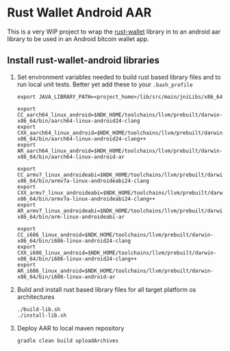 Rust Wallet Android AAR
=======================

This is a very WIP project to wrap the 
[rust-wallet](https://github.com/rust-bitcoin/rust-wallet) library in to an 
android aar library to be used in an Android bitcoin wallet app.

## Install rust-wallet-android libraries

1. Set environment variables needed to build rust based library files and
   to run local unit tests. Better yet add these to your `.bash_profile`

    ```
    export JAVA_LIBRARY_PATH=<project_home>/lib/src/main/jniLibs/x86_64
    
    export CC_aarch64_linux_android=$NDK_HOME/toolchains/llvm/prebuilt/darwin-x86_64/bin/aarch64-linux-android24-clang
    export CXX_aarch64_linux_android=$NDK_HOME/toolchains/llvm/prebuilt/darwin-x86_64/bin/aarch64-linux-android24-clang++
    export AR_aarch64_linux_android=$NDK_HOME/toolchains/llvm/prebuilt/darwin-x86_64/bin/aarch64-linux-android-ar
    
    export CC_armv7_linux_androideabi=$NDK_HOME/toolchains/llvm/prebuilt/darwin-x86_64/bin/armv7a-linux-androideabi24-clang
    export CXX_armv7_linux_androideabi=$NDK_HOME/toolchains/llvm/prebuilt/darwin-x86_64/bin/armv7a-linux-androideabi24-clang++
    export AR_armv7_linux_androideabi=$NDK_HOME/toolchains/llvm/prebuilt/darwin-x86_64/bin/arm-linux-androideabi-ar
    
    export CC_i686_linux_android=$NDK_HOME/toolchains/llvm/prebuilt/darwin-x86_64/bin/i686-linux-android24-clang
    export CXX_i686_linux_android=$NDK_HOME/toolchains/llvm/prebuilt/darwin-x86_64/bin/i686-linux-android24-clang++
    export AR_i686_linux_android=$NDK_HOME/toolchains/llvm/prebuilt/darwin-x86_64/bin/i686-linux-android-ar
    ```

1. Build and install rust based library files for all target platform os architectures
    
   ```
   ./build-lib.sh
   ./install-lib.sh
   ```
   
1. Deploy AAR to local maven repository
   
   ```
   gradle clean build uploadArchives
   ```